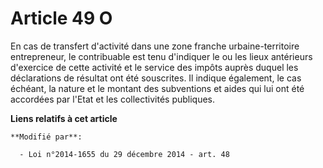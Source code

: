# Article 49 O

En cas de transfert d'activité dans une  zone franche urbaine-territoire entrepreneur, le contribuable est tenu d'indiquer le
ou les lieux antérieurs d'exercice de cette activité et le service des impôts auprès duquel les déclarations de résultat ont
été souscrites. Il indique également, le cas échéant, la nature et le montant des subventions et aides qui lui ont été
accordées par l'Etat et les collectivités publiques.

**Liens relatifs à cet article**

	**Modifié par**:

	  - Loi n°2014-1655 du 29 décembre 2014 - art. 48
